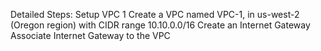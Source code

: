 Detailed Steps:
Setup VPC 1
Create a VPC named VPC-1, in us-west-2 (Oregon region) with CIDR range 10.10.0.0/16
Create an Internet Gateway
Associate Internet Gateway to the VPC
